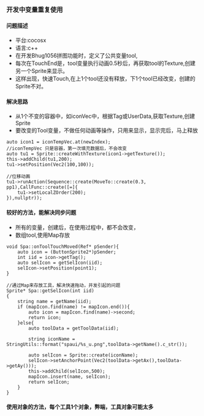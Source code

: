 ### 开发中变量重复使用

#### 问题描述
- 平台:cocosx
- 语言:c++
- 在开发Bhug1056拼图功能时，定义了公共变量tool,
- 每次在TouchEnd是，tool变量执行动画0.5秒后，再获取tool的Texture,创建另一个Sprite来显示。
- 这样出现，快速Touch,在上1个tool还没有释放，下1个tool已经改变，创建的Sprite不对。

#### 解决思路
- 从1个不变的容器中，如iconVec中，根据Tag或UserData,获取Texture,创建Sprite
- 要改变的Tool变量，不做任何动画等操作，只用来显示，显示完后，马上释放

```
auto icon1 = iconTempVec.at(newIndex);	
//iconTempVec 只是容器，第一次填充数据后，不会改变
auto tu1 = Sprite::createWithTexture(icon1->getTexture());
this->addChild(tu1,200);
tu1->setPosition(Vec2(100,100));

//位移动画
tu1->runAction(Sequence::create(MoveTo::create(0.3, pp1),CallFunc::create([=]{
    tu1->setLocalZOrder(200);
}),nullptr));

```

#### 较好的方法，能解决同步问题
- 所有的变量，创建后，在使用过程中，都不会改变，
- 数组tool,使用Map存放

```
void Spa::onToolTouchMoved(Ref* pSender){
    auto icon = (ButtonSprite2*)pSender;
    int iid = icon->getTag();
    auto selIcon = getSelIcon(iid);
    selIcon->setPosition(point1);
}

//通过Map来存放工具，解决快速拖动，并发引起的问题
Sprite* Spa::getSelIcon(int iid)
{
    string name = getName(iid);
    if (mapIcon.find(name) != mapIcon.end()){
        auto icon = mapIcon.find(name)->second;
        return icon;
    }else{
        auto toolData = getToolData(iid);
        
        string iconName = StringUtils::format("spaui/%s_u.png",toolData->getName().c_str());
        
        auto selIcon = Sprite::create(iconName);
        selIcon->setAnchorPoint(Vec2(toolData->getAx(),toolData->getAy()));
        this->addChild(selIcon,500);
        mapIcon.insert(name, selIcon);
        return selIcon;
    }
}    

```

#### 使用对象的方法，每个工具1个对象，弊端，工具对象可能太多

